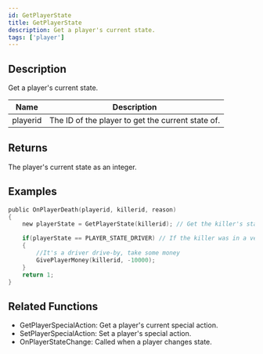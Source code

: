```yaml
---
id: GetPlayerState
title: GetPlayerState
description: Get a player's current state.
tags: ['player']
---
```


<TagLinks />

## Description

Get a player's current state.


| Name | Description |
|------|-------------|
|playerid | The ID of the player to get the current state of.|


## Returns

The player's current state as an integer.


## Examples


```c
public OnPlayerDeath(playerid, killerid, reason)
{
    new playerState = GetPlayerState(killerid); // Get the killer's state

    if(playerState == PLAYER_STATE_DRIVER) // If the killer was in a vehicle
    {
        //It's a driver drive-by, take some money
        GivePlayerMoney(killerid, -10000);
    }
    return 1;
}
```


## Related Functions


-  GetPlayerSpecialAction: Get a player's current special action.
-  SetPlayerSpecialAction: Set a player's special action.
-  OnPlayerStateChange: Called when a player changes state.
